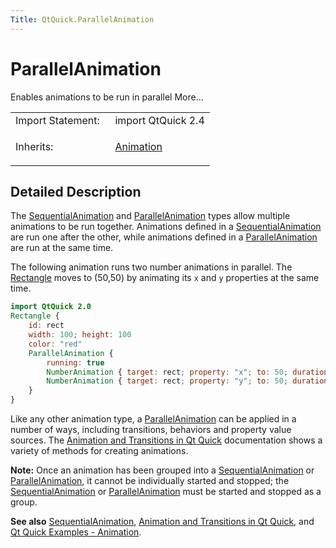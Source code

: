 ```yaml
---
Title: QtQuick.ParallelAnimation
---
```

        
ParallelAnimation
=================

<span class="subtitle"></span>
Enables animations to be run in parallel More...

<table>
<colgroup>
<col width="50%" />
<col width="50%" />
</colgroup>
<tbody>
<tr class="odd">
<td>Import Statement:</td>
<td>import QtQuick 2.4</td>
</tr>
<tr class="even">
<td>Inherits:</td>
<td><p><a href="QtQuick.Animation.md">Animation</a></p></td>
</tr>
</tbody>
</table>

<span id="details"></span>
Detailed Description
--------------------

The [SequentialAnimation](../QtQuick.SequentialAnimation.md) and [ParallelAnimation](index.html) types allow multiple animations to be run together. Animations defined in a [SequentialAnimation](../QtQuick.SequentialAnimation.md) are run one after the other, while animations defined in a [ParallelAnimation](index.html) are run at the same time.

The following animation runs two number animations in parallel. The [Rectangle](../QtQuick.Rectangle.md) moves to (50,50) by animating its `x` and `y` properties at the same time.

``` qml
import QtQuick 2.0
Rectangle {
    id: rect
    width: 100; height: 100
    color: "red"
    ParallelAnimation {
        running: true
        NumberAnimation { target: rect; property: "x"; to: 50; duration: 1000 }
        NumberAnimation { target: rect; property: "y"; to: 50; duration: 1000 }
    }
}
```

Like any other animation type, a [ParallelAnimation](index.html) can be applied in a number of ways, including transitions, behaviors and property value sources. The [Animation and Transitions in Qt Quick](../QtQuick.qtquick-statesanimations-animations.md) documentation shows a variety of methods for creating animations.

**Note:** Once an animation has been grouped into a [SequentialAnimation](../QtQuick.SequentialAnimation.md) or [ParallelAnimation](index.html), it cannot be individually started and stopped; the [SequentialAnimation](../QtQuick.SequentialAnimation.md) or [ParallelAnimation](index.html) must be started and stopped as a group.

**See also** [SequentialAnimation](../QtQuick.SequentialAnimation.md), [Animation and Transitions in Qt Quick](../QtQuick.qtquick-statesanimations-animations.md), and [Qt Quick Examples - Animation](https://developer.ubuntu.comapps/qml/sdk-15.04.6/QtQuick.animation/).

